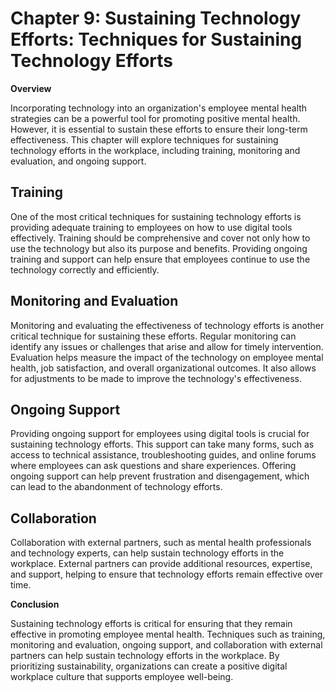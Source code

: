 Chapter 9: Sustaining Technology Efforts: Techniques for Sustaining Technology Efforts
======================================================================================

**Overview**

Incorporating technology into an organization's employee mental health strategies can be a powerful tool for promoting positive mental health. However, it is essential to sustain these efforts to ensure their long-term effectiveness. This chapter will explore techniques for sustaining technology efforts in the workplace, including training, monitoring and evaluation, and ongoing support.

Training
--------

One of the most critical techniques for sustaining technology efforts is providing adequate training to employees on how to use digital tools effectively. Training should be comprehensive and cover not only how to use the technology but also its purpose and benefits. Providing ongoing training and support can help ensure that employees continue to use the technology correctly and efficiently.

Monitoring and Evaluation
-------------------------

Monitoring and evaluating the effectiveness of technology efforts is another critical technique for sustaining these efforts. Regular monitoring can identify any issues or challenges that arise and allow for timely intervention. Evaluation helps measure the impact of the technology on employee mental health, job satisfaction, and overall organizational outcomes. It also allows for adjustments to be made to improve the technology's effectiveness.

Ongoing Support
---------------

Providing ongoing support for employees using digital tools is crucial for sustaining technology efforts. This support can take many forms, such as access to technical assistance, troubleshooting guides, and online forums where employees can ask questions and share experiences. Offering ongoing support can help prevent frustration and disengagement, which can lead to the abandonment of technology efforts.

Collaboration
-------------

Collaboration with external partners, such as mental health professionals and technology experts, can help sustain technology efforts in the workplace. External partners can provide additional resources, expertise, and support, helping to ensure that technology efforts remain effective over time.

**Conclusion**

Sustaining technology efforts is critical for ensuring that they remain effective in promoting employee mental health. Techniques such as training, monitoring and evaluation, ongoing support, and collaboration with external partners can help sustain technology efforts in the workplace. By prioritizing sustainability, organizations can create a positive digital workplace culture that supports employee well-being.
